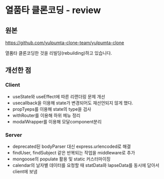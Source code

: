 # 열품타 클론코딩 - review

## 원본

https://github.com/yulpumta-clone-team/yulpumta-clone

열품타 클론코딩한 것을 리빌딩(rebuilding)하고 있습니다.

## 개선한 점


### Client
- useState와 useEffect에 따른 리랜더링 문제 개선
- usecallback을 이용해 state가 변경되어도 재선언되지 않게 했다.
- propTyeps를 이용해 state의 type을 검사
- withRouter를 이용해 하위 메뉴 정리
- modalWrapper를 이용해 모달component분리

### Server
- deprecated된 bodyParser 대신 express.urlencoded로 해결
- findUser, findSubject 같은 반복되는 작업을 middleware로 추가
- mongoose의 populate 활용 및 static 커스터마이징
- calendar의 날자별 데이터를 요청할 때 statData와 lapseData를 동시에 담아서 client에 보냄

